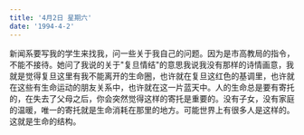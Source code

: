 ```yaml
---
title: '4月2日 星期六'
date: '1994-4-2'
---
```


新闻系要写我的学生来找我，问一些关于我自己的问题。因为是市高教局的指令，不能不接待。她问了我说的关于"复旦情结"的意思我说我没有那样的诗情画意，我就是觉得复旦这里有我不能离开的生命圈，也许就在复旦这红色的基调里，也许就在这些有生命运动的朋友关系中，也许就在这一片蓝天中。人的生命总是要有寄托的，在失去了父母之后，你会突然觉得这样的寄托是重要的。没有子女，没有家庭的温暖，唯一的寄托就是生命消耗在那里的地方。可能世界上有很多人是这样的。这就是生命的结构。

